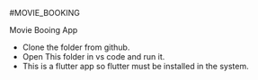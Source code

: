 #MOVIE_BOOKING

Movie Booing App
 - Clone the folder from github.
 - Open This folder in vs code and run it.
 - This is a flutter app so flutter must be installed in the system.
